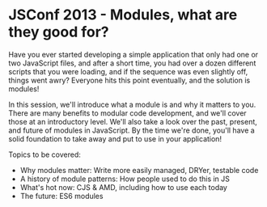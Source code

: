 # JSConf 2013 - Modules, what are they good for?

Have you ever started developing a simple application that only had one or two JavaScript files, and after a short time, you had over a dozen different scripts that you were loading, and if the sequence was even slightly off, things went awry? Everyone hits this point eventually, and the solution is modules!

In this session, we'll introduce what a module is and why it matters to you. There are many benefits to modular code development, and we'll cover those at an introductory level. We'll also take a look over the past, present, and future of modules in JavaScript. By the time we're done, you'll have a solid foundation to take away and put to use in your application!

Topics to be covered:

* Why modules matter: Write more easily managed, DRYer, testable code
* A history of module patterns: How people used to do this in JS
* What's hot now: CJS & AMD, including how to use each today
* The future: ES6 modules
